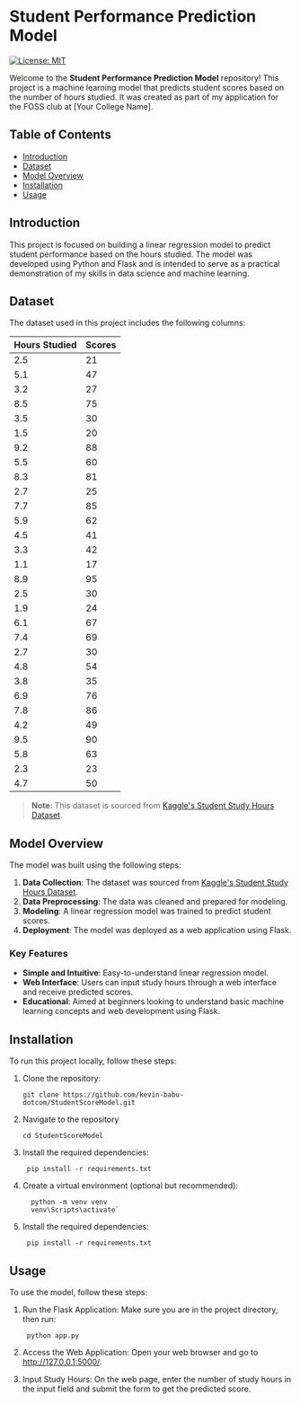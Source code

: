 # Student Performance Prediction Model

[![License: MIT](https://img.shields.io/badge/License-MIT-blue.svg)](https://opensource.org/licenses/MIT)

Welcome to the **Student Performance Prediction Model** repository! This project is a machine learning model that predicts student scores based on the number of hours studied. It was created as part of my application for the FOSS club at [Your College Name].

## Table of Contents

- [Introduction](#introduction)
- [Dataset](#dataset)
- [Model Overview](#model-overview)
- [Installation](#installation)
- [Usage](#usage)


## Introduction

This project is focused on building a linear regression model to predict student performance based on the hours studied. The model was developed using Python and Flask and is intended to serve as a practical demonstration of my skills in data science and machine learning.

## Dataset

The dataset used in this project includes the following columns:

| Hours Studied | Scores |
|---------------|--------|
| 2.5           | 21     |
| 5.1           | 47     |
| 3.2           | 27     |
| 8.5           | 75     |
| 3.5           | 30     |
| 1.5           | 20     |
| 9.2           | 88     |
| 5.5           | 60     |
| 8.3           | 81     |
| 2.7           | 25     |
| 7.7           | 85     |
| 5.9           | 62     |
| 4.5           | 41     |
| 3.3           | 42     |
| 1.1           | 17     |
| 8.9           | 95     |
| 2.5           | 30     |
| 1.9           | 24     |
| 6.1           | 67     |
| 7.4           | 69     |
| 2.7           | 30     |
| 4.8           | 54     |
| 3.8           | 35     |
| 6.9           | 76     |
| 7.8           | 86     |
| 4.2           | 49     |
| 9.5           | 90     |
| 5.8           | 63     |
| 2.3           | 23     |
| 4.7           | 50     |

> **Note**: This dataset is sourced from [Kaggle's Student Study Hours Dataset](https://www.kaggle.com/datasets/himanshunakrani/student-study-hours).

## Model Overview

The model was built using the following steps:

1. **Data Collection**: The dataset was sourced from [Kaggle's Student Study Hours Dataset](https://www.kaggle.com/datasets/himanshunakrani/student-study-hours).
2. **Data Preprocessing**: The data was cleaned and prepared for modeling.
3. **Modeling**: A linear regression model was trained to predict student scores.
4. **Deployment**: The model was deployed as a web application using Flask.

### Key Features

- **Simple and Intuitive**: Easy-to-understand linear regression model.
- **Web Interface**: Users can input study hours through a web interface and receive predicted scores.
- **Educational**: Aimed at beginners looking to understand basic machine learning concepts and web development using Flask.

## Installation

To run this project locally, follow these steps:

1. Clone the repository:
   
       git clone https://github.com/kevin-babu-dotcom/StudentScoreModel.git
2. Navigate to the repository
   
       cd StudentScoreModel
3. Install the required dependencies:

        pip install -r requirements.txt
4. Create a virtual environment (optional but recommended):

         python -m venv venv
         venv\Scripts\activate`
5. Install the required dependencies:
        
        pip install -r requirements.txt
## Usage

To use the model, follow these steps:

1. Run the Flask Application: Make sure you are in the project directory, then run:

        python app.py
2. Access the Web Application: Open your web browser and go to http://127.0.0.1:5000/.

3. Input Study Hours: On the web page, enter the number of study hours in the input field and submit the form to get the predicted score.

